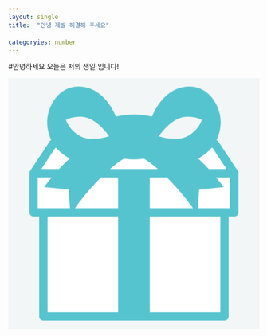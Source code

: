 ```yaml
---
layout: single
title:  "안녕 제발 해결해 주세요"

categoryies: number
---
```


#안녕하세요 오늘은 저의 생일 입니다!

![mint5](../images/2024-03-18-first/mint5.png)

